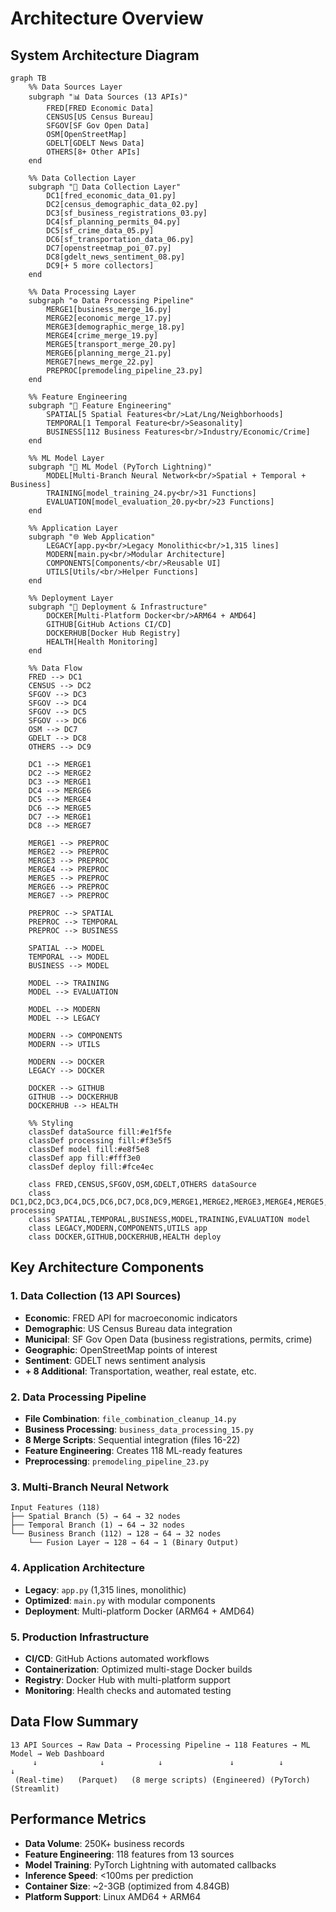 # Architecture Overview

## System Architecture Diagram

```mermaid
graph TB
    %% Data Sources Layer
    subgraph "📊 Data Sources (13 APIs)"
        FRED[FRED Economic Data]
        CENSUS[US Census Bureau]
        SFGOV[SF Gov Open Data]
        OSM[OpenStreetMap]
        GDELT[GDELT News Data]
        OTHERS[8+ Other APIs]
    end

    %% Data Collection Layer
    subgraph "🔄 Data Collection Layer"
        DC1[fred_economic_data_01.py]
        DC2[census_demographic_data_02.py]
        DC3[sf_business_registrations_03.py]
        DC4[sf_planning_permits_04.py]
        DC5[sf_crime_data_05.py]
        DC6[sf_transportation_data_06.py]
        DC7[openstreetmap_poi_07.py]
        DC8[gdelt_news_sentiment_08.py]
        DC9[+ 5 more collectors]
    end

    %% Data Processing Layer
    subgraph "⚙️ Data Processing Pipeline"
        MERGE1[business_merge_16.py]
        MERGE2[economic_merge_17.py]
        MERGE3[demographic_merge_18.py]
        MERGE4[crime_merge_19.py]
        MERGE5[transport_merge_20.py]
        MERGE6[planning_merge_21.py]
        MERGE7[news_merge_22.py]
        PREPROC[premodeling_pipeline_23.py]
    end

    %% Feature Engineering
    subgraph "🔧 Feature Engineering"
        SPATIAL[5 Spatial Features<br/>Lat/Lng/Neighborhoods]
        TEMPORAL[1 Temporal Feature<br/>Seasonality]
        BUSINESS[112 Business Features<br/>Industry/Economic/Crime]
    end

    %% ML Model Layer
    subgraph "🧠 ML Model (PyTorch Lightning)"
        MODEL[Multi-Branch Neural Network<br/>Spatial + Temporal + Business]
        TRAINING[model_training_24.py<br/>31 Functions]
        EVALUATION[model_evaluation_20.py<br/>23 Functions]
    end

    %% Application Layer
    subgraph "🌐 Web Application"
        LEGACY[app.py<br/>Legacy Monolithic<br/>1,315 lines]
        MODERN[main.py<br/>Modular Architecture]
        COMPONENTS[Components/<br/>Reusable UI]
        UTILS[Utils/<br/>Helper Functions]
    end

    %% Deployment Layer
    subgraph "🐳 Deployment & Infrastructure"
        DOCKER[Multi-Platform Docker<br/>ARM64 + AMD64]
        GITHUB[GitHub Actions CI/CD]
        DOCKERHUB[Docker Hub Registry]
        HEALTH[Health Monitoring]
    end

    %% Data Flow
    FRED --> DC1
    CENSUS --> DC2
    SFGOV --> DC3
    SFGOV --> DC4
    SFGOV --> DC5
    SFGOV --> DC6
    OSM --> DC7
    GDELT --> DC8
    OTHERS --> DC9

    DC1 --> MERGE1
    DC2 --> MERGE2
    DC3 --> MERGE1
    DC4 --> MERGE6
    DC5 --> MERGE4
    DC6 --> MERGE5
    DC7 --> MERGE1
    DC8 --> MERGE7

    MERGE1 --> PREPROC
    MERGE2 --> PREPROC
    MERGE3 --> PREPROC
    MERGE4 --> PREPROC
    MERGE5 --> PREPROC
    MERGE6 --> PREPROC
    MERGE7 --> PREPROC

    PREPROC --> SPATIAL
    PREPROC --> TEMPORAL
    PREPROC --> BUSINESS

    SPATIAL --> MODEL
    TEMPORAL --> MODEL
    BUSINESS --> MODEL

    MODEL --> TRAINING
    MODEL --> EVALUATION

    MODEL --> MODERN
    MODEL --> LEGACY

    MODERN --> COMPONENTS
    MODERN --> UTILS

    MODERN --> DOCKER
    LEGACY --> DOCKER

    DOCKER --> GITHUB
    GITHUB --> DOCKERHUB
    DOCKERHUB --> HEALTH

    %% Styling
    classDef dataSource fill:#e1f5fe
    classDef processing fill:#f3e5f5
    classDef model fill:#e8f5e8
    classDef app fill:#fff3e0
    classDef deploy fill:#fce4ec

    class FRED,CENSUS,SFGOV,OSM,GDELT,OTHERS dataSource
    class DC1,DC2,DC3,DC4,DC5,DC6,DC7,DC8,DC9,MERGE1,MERGE2,MERGE3,MERGE4,MERGE5,MERGE6,MERGE7,PREPROC processing
    class SPATIAL,TEMPORAL,BUSINESS,MODEL,TRAINING,EVALUATION model
    class LEGACY,MODERN,COMPONENTS,UTILS app
    class DOCKER,GITHUB,DOCKERHUB,HEALTH deploy
```

## Key Architecture Components

### 1. **Data Collection (13 API Sources)**
- **Economic**: FRED API for macroeconomic indicators
- **Demographic**: US Census Bureau data integration
- **Municipal**: SF Gov Open Data (business registrations, permits, crime)
- **Geographic**: OpenStreetMap points of interest
- **Sentiment**: GDELT news sentiment analysis
- **+ 8 Additional**: Transportation, weather, real estate, etc.

### 2. **Data Processing Pipeline**
- **File Combination**: `file_combination_cleanup_14.py`
- **Business Processing**: `business_data_processing_15.py` 
- **8 Merge Scripts**: Sequential integration (files 16-22)
- **Feature Engineering**: Creates 118 ML-ready features
- **Preprocessing**: `premodeling_pipeline_23.py`

### 3. **Multi-Branch Neural Network**
```
Input Features (118)
├── Spatial Branch (5) → 64 → 32 nodes
├── Temporal Branch (1) → 64 → 32 nodes  
└── Business Branch (112) → 128 → 64 → 32 nodes
    └── Fusion Layer → 128 → 64 → 1 (Binary Output)
```

### 4. **Application Architecture**
- **Legacy**: `app.py` (1,315 lines, monolithic)
- **Optimized**: `main.py` with modular components
- **Deployment**: Multi-platform Docker (ARM64 + AMD64)

### 5. **Production Infrastructure**
- **CI/CD**: GitHub Actions automated workflows
- **Containerization**: Optimized multi-stage Docker builds
- **Registry**: Docker Hub with multi-platform support
- **Monitoring**: Health checks and automated testing

## Data Flow Summary

```
13 API Sources → Raw Data → Processing Pipeline → 118 Features → ML Model → Web Dashboard
     ↓              ↓            ↓               ↓          ↓          ↓
 (Real-time)   (Parquet)   (8 merge scripts) (Engineered) (PyTorch) (Streamlit)
```

## Performance Metrics

- **Data Volume**: 250K+ business records
- **Feature Engineering**: 118 features from 13 sources
- **Model Training**: PyTorch Lightning with automated callbacks
- **Inference Speed**: <100ms per prediction
- **Container Size**: ~2-3GB (optimized from 4.84GB)
- **Platform Support**: Linux AMD64 + ARM64